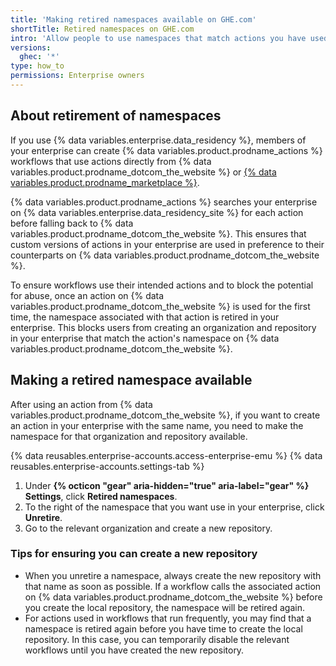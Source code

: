 ```yaml
---
title: 'Making retired namespaces available on GHE.com'
shortTitle: Retired namespaces on GHE.com
intro: 'Allow people to use namespaces that match actions you have used from {% data variables.product.prodname_dotcom_the_website %}.'
versions:
  ghec: '*'
type: how_to
permissions: Enterprise owners
---
```


## About retirement of namespaces

If you use {% data variables.enterprise.data_residency %}, members of your enterprise can create {% data variables.product.prodname_actions %} workflows that use actions directly from {% data variables.product.prodname_dotcom_the_website %} or [{% data variables.product.prodname_marketplace %}](https://github.com/marketplace?type=actions).

{% data variables.product.prodname_actions %} searches your enterprise on {% data variables.enterprise.data_residency_site %} for each action before falling back to {% data variables.product.prodname_dotcom_the_website %}. This ensures that custom versions of actions in your enterprise are used in preference to their counterparts on {% data variables.product.prodname_dotcom_the_website %}.

To ensure workflows use their intended actions and to block the potential for abuse, once an action on {% data variables.product.prodname_dotcom_the_website %} is used for the first time, the namespace associated with that action is retired in your enterprise. This blocks users from creating an organization and repository in your enterprise that match the action's namespace on {% data variables.product.prodname_dotcom_the_website %}.

## Making a retired namespace available

After using an action from {% data variables.product.prodname_dotcom_the_website %}, if you want to create an action in your enterprise with the same name, you need to make the namespace for that organization and repository available.

{% data reusables.enterprise-accounts.access-enterprise-emu %}
{% data reusables.enterprise-accounts.settings-tab %}
1. Under **{% octicon "gear" aria-hidden="true" aria-label="gear" %} Settings**, click **Retired namespaces**.
1. To the right of the namespace that you want use in your enterprise, click **Unretire**.
1. Go to the relevant organization and create a new repository.

### Tips for ensuring you can create a new repository

* When you unretire a namespace, always create the new repository with that name as soon as possible. If a workflow calls the associated action on {% data variables.product.prodname_dotcom_the_website %} before you create the local repository, the namespace will be retired again.
* For actions used in workflows that run frequently, you may find that a namespace is retired again before you have time to create the local repository. In this case, you can temporarily disable the relevant workflows until you have created the new repository.
